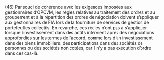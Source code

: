 (46) Par souci de cohérence avec les exigences imposées aux gestionnaires d’OPCVM, les règles relatives au traitement des ordres et au groupement et à la répartition des ordres de négociation doivent s’appliquer aux gestionnaires de FIA lors de la fourniture de services de gestion de portefeuilles collectifs. En revanche, ces règles n’ont pas à s’appliquer lorsque l’investissement dans des actifs intervient après des négociations approfondies sur les termes de l’accord, comme lors d’un investissement dans des biens immobiliers, des participations dans des sociétés de personnes ou des sociétés non cotées, car il n’y a pas exécution d’ordre dans ces cas-là.